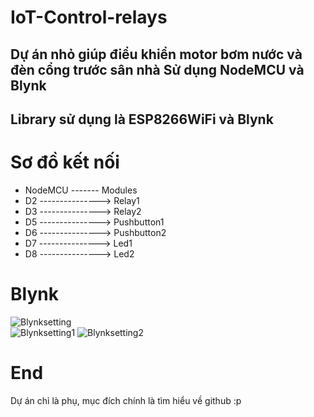 # IoT-Control-relays
  Dự án nhỏ giúp điểu khiển motor bơm nước và đèn cổng trước sân nhà 
**Sử dụng NodeMCU và Blynk** 
----------------------------------
**Library sử dụng là ESP8266WiFi và Blynk** 
--------------------------------------
# Sơ đồ kết nối
- NodeMCU     ------- Modules
- D2          ---------------> Relay1
- D3          ---------------> Relay2
- D5          ---------------> Pushbutton1
- D6          ---------------> Pushbutton2
- D7          ---------------> Led1
- D8          ---------------> Led2
# Blynk
![Blynksetting](https://user-images.githubusercontent.com/45510051/95022490-da7c1b80-06a1-11eb-9c57-492a6f41a933.jpg)  
![Blynksetting1](https://user-images.githubusercontent.com/45510051/95022508-fb447100-06a1-11eb-91fe-a80c0459b3d0.jpg)
![Blynksetting2](https://user-images.githubusercontent.com/45510051/95022529-18793f80-06a2-11eb-8fc4-b2c71cf7a120.jpg)
# End 
Dự án chỉ là phụ, mục đích chính là tìm hiểu về github :p  

